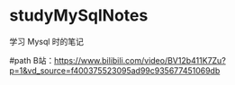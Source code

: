 # studyMySqlNotes
学习 Mysql 时的笔记

#path
B站：https://www.bilibili.com/video/BV12b411K7Zu?p=1&vd_source=f400375523095ad99c935677451069db
